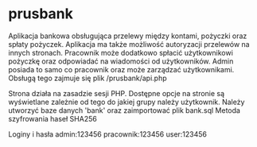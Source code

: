 # prusbank
Aplikacja bankowa obsługująca przelewy między kontami, pożyczki oraz spłaty pożyczek. Aplikacja ma także możliwość autoryzacji przelewów na innych stronach. Pracownik może dodatkowo spłacić użytkownikowi pożyczkę oraz odpowiadać na wiadomości od użytkowników. Admin posiada to samo co pracownik oraz może zarządzać użytkownikami. Obsługą tego zajmuje się plik /prusbank/api.php

Strona działa na zasadzie sesji PHP. Dostępne opcje na stronie są wyświetlane zależnie od tego do jakiej grupy należy użytkownik.
Należy utworzyć baze danych 'bank' oraz zaimportować plik bank.sql
Metoda szyfrowania haseł SHA256

Loginy i hasła
admin:123456
pracownik:123456
user:123456
